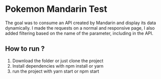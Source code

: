 # Pokemon Mandarin Test

The goal was to consume an API created by Mandarin and display its data dynamically.
I made the requests on a normal and responsive page, I also added filtering based on the name of the parameter, including in the API.

## How to run ?

1. Download the folder or just clone the project
2. Install dependencies with npm install or yarn
3. run the project with yarn start or npm start



